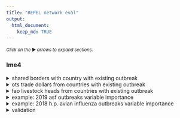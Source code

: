 ```yaml
---
title: "REPEL network eval"
output: 
  html_document:
    keep_md: TRUE
---
```


<small>_Click on the_ ▶ _︎arrows to expand sections._</small>




### lme4








<details>
<summary>shared borders with country with existing outbreak</summary>
![](network_model_eval_files/figure-html/lme-coef-1-1.png)<!-- -->
</details>
<details>
<summary>ots trade dollars from countries with existing outbreak</summary>
![](network_model_eval_files/figure-html/lme-coef-2-1.png)<!-- -->
</details>
<details>
<summary>fao livestock heads from countries with existing outbreak</summary>
![](network_model_eval_files/figure-html/lme-coef-3-1.png)<!-- -->
</details>


<details>
<summary>example: 2019 asf outbreaks variable importance</summary>
![](network_model_eval_files/figure-html/lme-country-predictors-1.png)<!-- -->![](network_model_eval_files/figure-html/lme-country-predictors-2.png)<!-- -->![](network_model_eval_files/figure-html/lme-country-predictors-3.png)<!-- -->![](network_model_eval_files/figure-html/lme-country-predictors-4.png)<!-- -->![](network_model_eval_files/figure-html/lme-country-predictors-5.png)<!-- -->![](network_model_eval_files/figure-html/lme-country-predictors-6.png)<!-- -->![](network_model_eval_files/figure-html/lme-country-predictors-7.png)<!-- -->![](network_model_eval_files/figure-html/lme-country-predictors-8.png)<!-- -->![](network_model_eval_files/figure-html/lme-country-predictors-9.png)<!-- -->![](network_model_eval_files/figure-html/lme-country-predictors-10.png)<!-- -->![](network_model_eval_files/figure-html/lme-country-predictors-11.png)<!-- -->![](network_model_eval_files/figure-html/lme-country-predictors-12.png)<!-- -->![](network_model_eval_files/figure-html/lme-country-predictors-13.png)<!-- -->
</details>

<details>
<summary>example: 2018 h.p. avian influenza outbreaks variable importance</summary>
![](network_model_eval_files/figure-html/lme-country-predictors2-1.png)<!-- -->![](network_model_eval_files/figure-html/lme-country-predictors2-2.png)<!-- -->![](network_model_eval_files/figure-html/lme-country-predictors2-3.png)<!-- -->![](network_model_eval_files/figure-html/lme-country-predictors2-4.png)<!-- -->![](network_model_eval_files/figure-html/lme-country-predictors2-5.png)<!-- -->![](network_model_eval_files/figure-html/lme-country-predictors2-6.png)<!-- -->![](network_model_eval_files/figure-html/lme-country-predictors2-7.png)<!-- -->![](network_model_eval_files/figure-html/lme-country-predictors2-8.png)<!-- -->![](network_model_eval_files/figure-html/lme-country-predictors2-9.png)<!-- -->![](network_model_eval_files/figure-html/lme-country-predictors2-10.png)<!-- -->![](network_model_eval_files/figure-html/lme-country-predictors2-11.png)<!-- -->![](network_model_eval_files/figure-html/lme-country-predictors2-12.png)<!-- -->![](network_model_eval_files/figure-html/lme-country-predictors2-13.png)<!-- -->![](network_model_eval_files/figure-html/lme-country-predictors2-14.png)<!-- -->![](network_model_eval_files/figure-html/lme-country-predictors2-15.png)<!-- -->![](network_model_eval_files/figure-html/lme-country-predictors2-16.png)<!-- -->![](network_model_eval_files/figure-html/lme-country-predictors2-17.png)<!-- -->![](network_model_eval_files/figure-html/lme-country-predictors2-18.png)<!-- -->![](network_model_eval_files/figure-html/lme-country-predictors2-19.png)<!-- -->![](network_model_eval_files/figure-html/lme-country-predictors2-20.png)<!-- -->![](network_model_eval_files/figure-html/lme-country-predictors2-21.png)<!-- -->![](network_model_eval_files/figure-html/lme-country-predictors2-22.png)<!-- -->![](network_model_eval_files/figure-html/lme-country-predictors2-23.png)<!-- -->![](network_model_eval_files/figure-html/lme-country-predictors2-24.png)<!-- -->![](network_model_eval_files/figure-html/lme-country-predictors2-25.png)<!-- -->![](network_model_eval_files/figure-html/lme-country-predictors2-26.png)<!-- -->![](network_model_eval_files/figure-html/lme-country-predictors2-27.png)<!-- -->![](network_model_eval_files/figure-html/lme-country-predictors2-28.png)<!-- -->![](network_model_eval_files/figure-html/lme-country-predictors2-29.png)<!-- -->![](network_model_eval_files/figure-html/lme-country-predictors2-30.png)<!-- -->![](network_model_eval_files/figure-html/lme-country-predictors2-31.png)<!-- -->![](network_model_eval_files/figure-html/lme-country-predictors2-32.png)<!-- -->![](network_model_eval_files/figure-html/lme-country-predictors2-33.png)<!-- -->
</details>





<details>
<summary>validation</summary>

```
## [1] TRUE
```

![](network_model_eval_files/figure-html/lme-validation-1.png)<!-- -->
</details>
